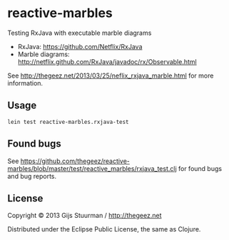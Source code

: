 # reactive-marbles

Testing RxJava with executable marble diagrams

- RxJava: https://github.com/Netflix/RxJava
- Marble diagrams: http://netflix.github.com/RxJava/javadoc/rx/Observable.html

See http://thegeez.net/2013/03/25/neflix_rxjava_marble.html for more information.

## Usage
```
lein test reactive-marbles.rxjava-test
```

## Found bugs
See https://github.com/thegeez/reactive-marbles/blob/master/test/reactive_marbles/rxjava_test.clj for found bugs and bug reports.

## License

Copyright © 2013 Gijs Stuurman / http://thegeez.net

Distributed under the Eclipse Public License, the same as Clojure.
